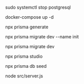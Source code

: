 sudo systemctl stop postgresql

docker-compose up -d

npx prisma generate

npx prisma migrate dev --name init

npx prisma migrate dev

npx prisma studio

npx prisma db seed

node src/server.js